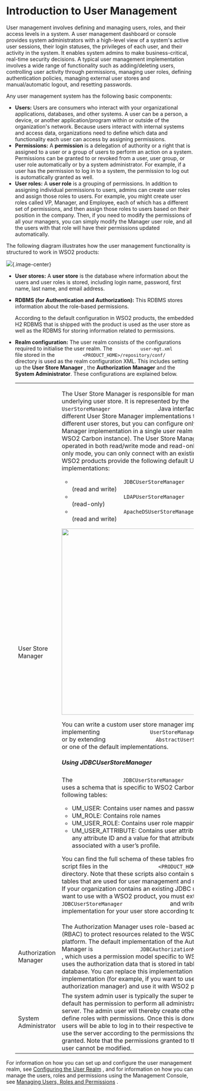# Introduction to User Management

User management involves defining and managing users, roles, and their
access levels in a system. A user management dashboard or console
provides system administrators with a high-level view of a system's
active user sessions, their login statuses, the privileges of each user,
and their activity in the system. It enables system admins to make
business-critical, real-time security decisions. A typical user
management implementation involves a wide range of functionality such as
adding/deleting users, controlling user activity through permissions,
managing user roles, defining authentication policies, managing external
user stores and manual/automatic logout, and resetting passwords.

Any user management system has the following basic components:  

-   **Users:** Users are consumers who interact with your organizational
    applications, databases, and other systems. A user can be a person,
    a device, or another application/program within or outside of the
    organization's network. Because users interact with internal systems
    and access data, organizations need to define which data and
    functionality each user can access by assigning permissions.
-   **Permissions:** A **permission** is a delegation of authority or a
    right that is assigned to a user or a group of users to perform an
    action on a system. Permissions can be granted to or revoked from a
    user, user group, or user role automatically or by a system
    administrator. For example, if a user has the permission to log in
    to a system, the permission to log out is automatically granted as
    well.
-   **User roles:** A **user role** is a grouping of permissions. In
    addition to assigning individual permissions to users, admins can
    create user roles and assign those roles to users. For example, you
    might create user roles called VP, Manager, and Employee, each of
    which has a different set of permissions, and then assign those
    roles to users based on their position in the company. Then, if you
    need to modify the permissions of all your managers, you can simply
    modify the Manager user role, and all the users with that role will
    have their permissions updated automatically.  

The following diagram illustrates how the user management functionality
is structured to work in WSO2 products:

![](attachments/53125483/53287367.png){.image-center}

-   **User stores:** A **user store** is the database where information
    about the users and user roles is stored, including login name,
    password, first name, last name, and email address.
-   **RDBMS (for Authentication and Authorization):** This RDBMS stores
    information about the role-based permissions.  

    According to the default configuration in WSO2 products, the
    embedded H2 RDBMS that is shipped with the product is used as the
    user store as well as the RDBMS for storing information related to
    permissions.

-   **Realm configuration:** The user realm consists of the
    configurations required to initialise the user realm. The
    `           user-mgt.xml          ` file stored in the
    `           <PRODUCT_HOME>/repository/conf/          ` directory is
    used as the realm configuration XML. This includes setting up the
    **User Store Manager** , the **Authorization Manager** and the
    **System Administrator**. These configurations are explained
    below.  

    <table>
    <colgroup>
    <col style="width: 50%" />
    <col style="width: 50%" />
    </colgroup>
    <tbody>
    <tr class="odd">
    <td>User Store Manager</td>
    <td><p>The User Store Manager is responsible for managing the underlying user store. It is represented by the <code>                UserStoreManager               </code> Java interface. There can be different User Store Manager implementations to connect with different user stores, but you can configure only one User Store Manager implementation in a single user realm (that is, a single WSO2 Carbon instance). The User Store Manager can be operated in both read/write mode and read-only mode. In read-only mode, you can only connect with an existing user store. WSO2 products provide the following default User Store Manager implementations:</p>
    <ul>
    <li><code>                 JDBCUserStoreManager                </code> (read and write)</li>
    <li><code>                 LDAPUserStoreManager                </code> (read-only)</li>
    <li><code>                 ApacheDSUserStoreManager                </code> (read and write)</li>
    </ul>
    <p><img src="attachments/33134346/33345382.jpg" width="500" /></p>
    <p>You can write a custom user store manager implementation by implementing <code>                UserStoreManager               </code> or by extending <code>                AbstractUserStoreManager               </code> or one of the default implementations.</p>
    <h5 id="IntroductiontoUserManagement-UsingJDBCUserStoreManager">Using JDBCUserStoreManager</h5>
    <p>The <code>                JDBCUserStoreManager               </code> class uses a schema that is specific to WSO2 Carbon. It contains the following tables:</p>
    <ul>
    <li>UM_USER: Contains user names and passwords</li>
    <li>UM_ROLE: Contains role names</li>
    <li>UM_USER_ROLE: Contains user role mappings</li>
    <li>UM_USER_ATTRIBUTE: Contains user attributes. There can be any attribute ID and a value for that attribute ID that is associated with a user’s profile.</li>
    </ul>
    <p>You can find the full schema of these tables from the database script files in the <code>                &lt;PRODUCT_HOME&gt;/dbscripts               </code> directory. Note that these scripts also contain schemas for other tables that are used for user management and registry functions. If your organization contains an existing JDBC user store that you want to use with a WSO2 product, you must extend <code>                JDBCUserStoreManager               </code> and write a new implementation for your user store according to your schema.</p></td>
    </tr>
    <tr class="even">
    <td>Authorization Manager</td>
    <td>The Authorization Manager uses role-based access control (RBAC) to protect resources related to the WSO2 Carbon platform. The default implementation of the Authorization Manager is <code>               JDBCAuthorizationManager              </code> , which uses a permission model specific to WSO2 Carbon and uses the authorization data that is stored in tables in the JDBC database. You can replace this implementation with a custom implementation (for example, if you want to use a XACML authorization manager) and use it with WSO2 products.</td>
    </tr>
    <tr class="odd">
    <td>System Administrator</td>
    <td>The system admin user is typically the super tenant user, who by default has permission to perform all administration tasks in the server. The admin user will thereby create other tenant users and define roles with permissions. Once this is done, the other tenant users will be able to log in to their respective tenant domains and use the server according to the permissions that have been granted. Note that the permissions granted to the Super Tenant user cannot be modified.</td>
    </tr>
    </tbody>
    </table>

For information on how you can set up and configure the user management
realm, see [Configuring the User Realm](_Configuring_the_User_Realm_) ,
and for information on how you can manage the users, roles and
permissions using the Management Console, see [Managing Users, Roles and
Permissions](_Managing_Users_Roles_and_Permissions_) .
